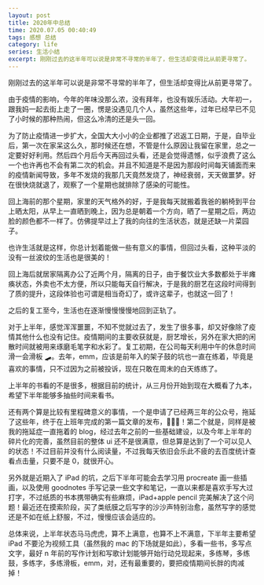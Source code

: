 ```yaml
---
layout: post
title: 2020年中总结
time: 2020.07.05 00:40:49
tags: 感想 总结
category: life
series: 生活小结
excerpt: 刚刚过去的这半年可以说是非常不寻常的半年了，但生活却变得比从前更寻常了。
---
```


刚刚过去的这半年可以说是非常不寻常的半年了，但生活却变得比从前更寻常了。

由于疫情的影响，今年的年味没那么浓，没有拜年，也没有娱乐活动。大年初一，跟我妈一起去街上走了一圈，愣是没遇见几个人，虽然这些年，过年已经早已不见了小时候的那种热闹，但这么冷清的还是头一回。

为了防止疫情进一步扩大，全国大大小小的企业都推了迟返工日期，于是，自毕业后，第一次在家呆这么久，那时候还在想，不管是什么原因让我留在家里，总之一定要好好利用。然后四个月后今天再回过头看，还是会觉得遗憾，似乎浪费了这么一个也许再也不会有第二次的机会。并且不知道是不是因为那段时间每天铺面而来的疫情新闻导致，多年不发烧的我那几天竟然发烧了，神经衰弱，天天做噩梦。好在很快烧就退了，观察了一个星期也就排除了感染的可能性。

回上海前的那个星期，家里的天气格外的好，于是我每天就搬着我爸的躺椅到平台上晒太阳，从早上一直晒到晚上，因为总是朝着一个方向，晒了一星期之后，两边脸的颜色都不一样了。仿佛提早过上了我的向往的生活状态，就是还缺一片菜园子。

也许生活就是这样，你总计划着能做一些有意义的事情，但回过头看，这种平淡的没有一丝波纹的生活也是很美的！

回上海后就居家隔离办公了近两个月，隔离的日子，由于餐饮业大多数都处于半瘫痪状态，外卖也不太方便，所以只能每天自行解决，于是我的厨艺在这段时间得到了质的提升，这段体验也可谓是相当奇幻了，或许这辈子，也就这一回了！

之后的复工至今，生活也在逐渐慢慢慢慢地回到正轨了。

对于上半年，感觉浑浑噩噩，不知不觉就过去了，发生了很多事，却又好像除了疫情其他什么也没有记住。疫情期间的主要收获就是，厨艺增长，另外在家大把的闲散时间就被用来琢磨毛笔字和水彩了。复工初期，在公司每天利用中午的休息时间滑一会滑板 🛹。去年，emm，应该是前年入的架子鼓的坑也一直在练着，毕竟是喜欢的事情，只不过因为之前被投诉，现在只敢在周末的白天练练了。

上半年的书看的不是很多，根据目前的统计，从三月份开始到现在大概看了九本，希望下半年能够多抽些时间来看书。

还有两个算是比较有里程碑意义的事情，一个是申请了已经两三年的公众号，拖延了这些年，终于在上班年完成的第一篇文章的发布，👏👏👏！第二个就是，同样是被我的拖延症一直拖着的 blog，经过去年之前的一些基础建设，以及今年上半年的碎片化的完善，虽然目前的整体 ui 还不是很满意，但总算是达到了一个可以见人的状态！不过目前并没有什么阅读量，不过我每天依旧会乐此不疲的去百度统计查看点击量，只要不是 0，就很开心。

另外就是近期入了 iPad 的坑，之后下半年可能会去学习用 procreate 画一些插画，以及使用 goodnotes 手写记录一些文字和笔记，一直以来都是喜欢手写大过打字，不过纸质的书本携带确实有些麻烦，iPad+apple pencil 完美解决了这个问题！最近还在摸索阶段，买了类纸膜之后写字的沙沙声特别治愈，虽然写字的感觉还是不如在纸上舒服，不过，慢慢应该会适应的。

总体来说，上半年状态马马虎虎，算不上满意，也算不上不满意，下半年主要希望 iPad 不要沦为视频工具（虽然我的 mac 的下场就是如此），多看一些书，多写点文字，最好 n 年前的写作计划和写歌计划能够开始行动兑现起来，多练琴，多练鼓，多练字，多练滑板，emm，对，还有最重要的，要把疫情期间长胖的肉减掉！
